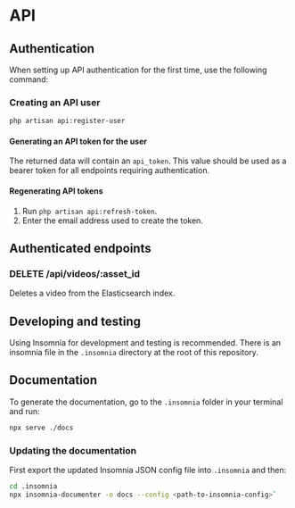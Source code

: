 # API

## Authentication

When setting up API authentication for the first time, use the following command:

### Creating an API user

```sh
php artisan api:register-user
```

#### Generating an API token for the user

The returned data will contain an `api_token`. This value should be used as a
bearer token for all endpoints requiring authentication.

#### Regenerating API tokens

1. Run `php artisan api:refresh-token`.
2. Enter the email address used to create the token.

## Authenticated endpoints

### DELETE /api/videos/:asset_id

Deletes a video from the Elasticsearch index.

## Developing and testing

Using Insomnia for development and testing is recommended. There is an insomnia file
in the `.insomnia` directory at the root of this repository.

## Documentation

To generate the documentation, go to the `.insomnia` folder in your terminal and run:

```sh
npx serve ./docs
```

### Updating the documentation

First export the updated Insomnia JSON config file into `.insomnia` and then:

```sh
cd .insomnia
npx insomnia-documenter -o docs --config <path-to-insomnia-config>`
```
